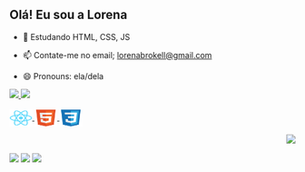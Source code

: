 ## Olá! Eu sou a Lorena


- 🌱 Estudando HTML, CSS, JS

- 📫 Contate-me no email; lorenabrokell@gmail.com
- 😄 Pronouns: ela/dela
<div>
  <a href="https://github.com/lorenaruiva">
  <img height="180em" src="https://github-readme-stats.vercel.app/api?username=lorenaruiva&show_icons=true&theme=synthwave&include_all_commits=true&count_private=true"/>
  <img height="180em" src="https://github-readme-stats.vercel.app/api/top-langs/?username=lorenaruiva&layout=compact&langs_count=7&theme=synthwave"/>
</div>
  <div style="display: inline_block"><br>
  <img align="center" alt="Loh-React" height="30" width="40" src="https://raw.githubusercontent.com/devicons/devicon/master/icons/react/react-original.svg">
  <img align="center" alt="Loh-HTML" height="30" width="40" src="https://raw.githubusercontent.com/devicons/devicon/master/icons/html5/html5-original.svg">
  <img align="center" alt="Loh-CSS" height="30" width="40" src="https://raw.githubusercontent.com/devicons/devicon/master/icons/css3/css3-original.svg">
    <p align="right">
    <img windth="470" src="https://cdn.discordapp.com/attachments/813373618951421952/926301956832632882/GIFPAL-20211230233246.gift_hub.gif")
  </div>

  
  <div>
     <a href="https://www.instagram.com/lorena_r.r/" target="_blank"><img src="https://img.shields.io/badge/-Instagram-%23E4405F?style=for-the-badge&logo=instagram&logoColor=white" target="_blank"></a>
 <a href="https://discord.com/channels/@me" target="_blank"><img src="https://img.shields.io/badge/Discord-7289DA?style=for-the-badge&logo=discord&logoColor=white" target="_blank"></a> 
  <a href="https://www.linkedin.com/in/lorena-ramos-rocha-013604207/" target="_blank"><img src="https://img.shields.io/badge/-LinkedIn-%230077B5?style=for-the-badge&logo=linkedin&logoColor=white" target="_blank"></a> 
  </div>
